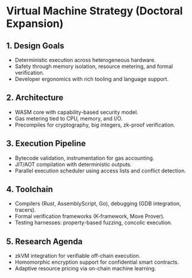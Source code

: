 # Virtual Machine Strategy (Doctoral Expansion)

## 1. Design Goals
- Deterministic execution across heterogeneous hardware.
- Safety through memory isolation, resource metering, and formal verification.
- Developer ergonomics with rich tooling and language support.

## 2. Architecture
- WASM core with capability-based security model.
- Gas metering tied to CPU, memory, and I/O.
- Precompiles for cryptography, big integers, zk-proof verification.

## 3. Execution Pipeline
- Bytecode validation, instrumentation for gas accounting.
- JIT/AOT compilation with deterministic outputs.
- Parallel execution scheduler using access lists and conflict detection.

## 4. Toolchain
- Compilers (Rust, AssemblyScript, Go), debugging (GDB integration, tracers).
- Formal verification frameworks (K-framework, Move Prover).
- Testing harnesses: property-based fuzzing, concolic execution.

## 5. Research Agenda
- zkVM integration for verifiable off-chain execution.
- Homomorphic encryption support for confidential smart contracts.
- Adaptive resource pricing via on-chain machine learning.
